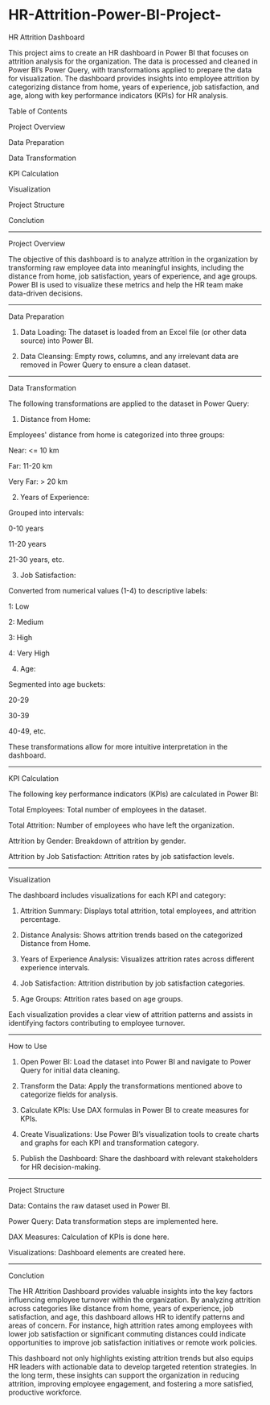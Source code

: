 # HR-Attrition-Power-BI-Project-
HR Attrition Dashboard

This project aims to create an HR dashboard in Power BI that focuses on attrition analysis for the organization. 
The data is processed and cleaned in Power BI’s Power Query, with transformations applied to prepare the data for visualization. 
The dashboard provides insights into employee attrition by categorizing distance from home, years of experience, job satisfaction, and age,
along with key performance indicators (KPIs) for HR analysis.

Table of Contents

Project Overview

Data Preparation

Data Transformation

KPI Calculation

Visualization

Project Structure

Conclution


---

Project Overview

The objective of this dashboard is to analyze attrition in the organization by transforming raw employee data into meaningful insights,
including the distance from home, job satisfaction, years of experience, and age groups. Power BI is used to visualize these metrics 
and help the HR team make data-driven decisions.


---

Data Preparation

1. Data Loading: The dataset is loaded from an Excel file (or other data source) into Power BI.


2. Data Cleansing: Empty rows, columns, and any irrelevant data are removed in Power Query to ensure a clean dataset.




---

Data Transformation

The following transformations are applied to the dataset in Power Query:

1. Distance from Home:

Employees' distance from home is categorized into three groups:

Near: <= 10 km

Far: 11-20 km

Very Far: > 20 km




2. Years of Experience:

Grouped into intervals:

0-10 years

11-20 years

21-30 years, etc.




3. Job Satisfaction:

Converted from numerical values (1-4) to descriptive labels:

1: Low

2: Medium

3: High

4: Very High




4. Age:

Segmented into age buckets:

20-29

30-39

40-49, etc.





These transformations allow for more intuitive interpretation in the dashboard.


---

KPI Calculation

The following key performance indicators (KPIs) are calculated in Power BI:

Total Employees: Total number of employees in the dataset.

Total Attrition: Number of employees who have left the organization.

Attrition by Gender: Breakdown of attrition by gender.

Attrition by Job Satisfaction: Attrition rates by job satisfaction levels.



---

Visualization

The dashboard includes visualizations for each KPI and category:

1. Attrition Summary: Displays total attrition, total employees, and attrition percentage.


2. Distance Analysis: Shows attrition trends based on the categorized Distance from Home.


3. Years of Experience Analysis: Visualizes attrition rates across different experience intervals.


4. Job Satisfaction: Attrition distribution by job satisfaction categories.


5. Age Groups: Attrition rates based on age groups.



Each visualization provides a clear view of attrition patterns and assists in identifying factors contributing to employee turnover.


---

How to Use

1. Open Power BI: Load the dataset into Power BI and navigate to Power Query for initial data cleaning.


2. Transform the Data: Apply the transformations mentioned above to categorize fields for analysis.


3. Calculate KPIs: Use DAX formulas in Power BI to create measures for KPIs.


4. Create Visualizations: Use Power BI’s visualization tools to create charts and graphs for each KPI and transformation category.


5. Publish the Dashboard: Share the dashboard with relevant stakeholders for HR decision-making.




---

Project Structure

Data: Contains the raw dataset used in Power BI.

Power Query: Data transformation steps are implemented here.

DAX Measures: Calculation of KPIs is done here.

Visualizations: Dashboard elements are created here.



---

Conclution

The HR Attrition Dashboard provides valuable insights into the key factors influencing employee turnover within the organization. By analyzing attrition across categories like distance from home, years of experience, job satisfaction, and age, this dashboard allows HR to identify patterns and areas of concern. For instance, high attrition rates among employees with lower job satisfaction or significant commuting distances could indicate opportunities to improve job satisfaction initiatives or remote work policies.

This dashboard not only highlights existing attrition trends but also equips HR leaders with actionable data to develop targeted retention strategies. In the long term, these insights can support the organization in reducing attrition, improving employee engagement, and fostering a more satisfied, productive workforce.

